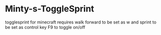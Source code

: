 # Minty-s-ToggleSprint
togglesprint for minecraft requires walk forward to be set as w and sprint to be set as control key F9 to toggle on/off
